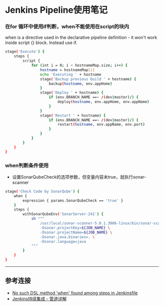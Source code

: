 # Jenkins Pipeline使用笔记
### 在for 循环中使用if判断，when不能使用在script的块内
when is a directive used in the declarative pipeline definition - it won't work inside script {} block. Instead use if.
```bash
stage('Execute') {
    steps {
        script {
            for (int i = 0; i < hostnameMap.size; i++) {
                hostname = hostnameMap[i]
                echo 'Executing ' + hostname
                stage('Backup previous build ' + hostname) {
                    backup(hostname, env.appHome)
                }
                stage('Deploy ' + hostname) {
                    if (env.BRANCH_NAME ==~ /(dev|master)/) {
                        deploy(hostname, env.appHome, env.appName)
                    }
                }
                stage('Restart ' + hostname) {
                    if (env.BRANCH_NAME ==~ /(dev|master)/) {
                        restart(hostname, env.appName, env.port)
                    }
                }
            }
        }
    }
}
```
### when判断条件使用
- 设置SonarQubeCheck的选项参数，但变量内容未true，就执行sonar-scanner
```bash
stage('Check Code by SonarQube') {
    when {
        expression { params.SonarQubeCheck == 'true' }
    }
    steps {
        withSonarQubeEnv('SonarServer-241') {
            sh """
                /usr/local/sonar-scanner-5.0.1.3006-linux/bin/sonar-scanner \
                -Dsonar.projectKey=${JOB_NAME} \
                -Dsonar.projectName=${JOB_NAME} \
                -Dsonar.java.binaries=. \
                -Dsonar.language=java
            """
        }
    }
}
```
---
## 参考连接
- [No such DSL method 'when' found among steps in Jenkinsfile](https://stackoverflow.com/questions/49558221/no-such-dsl-method-when-found-among-steps-in-jenkinsfile)
- [Jenkins持续集成 - 管道详解](https://www.xncoding.com/2017/03/22/fullstack/jenkins02.html)